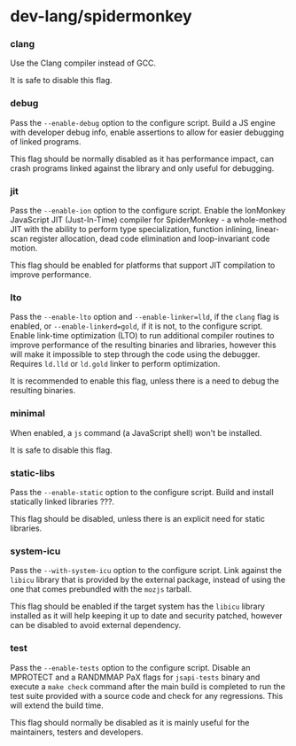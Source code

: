 # dev-lang/spidermonkey

### clang
Use the Clang compiler instead of GCC.

It is safe to disable this flag.

### debug
Pass the `--enable-debug` option to the configure script. Build a JS engine with developer debug info, enable assertions to allow for easier debugging of linked programs.

This flag should be normally disabled as it has performance impact, can crash programs linked against the library and only useful for debugging.

### jit
Pass the `--enable-ion` option to the configure script. Enable the IonMonkey JavaScript JIT (Just-In-Time) compiler for SpiderMonkey - a whole-method JIT with the ability to perform type specialization, function inlining, linear-scan register allocation, dead code elimination and loop-invariant code motion.

This flag should be enabled for platforms that support JIT compilation to improve performance.

### lto
Pass the `--enable-lto` option and `--enable-linker=lld`, if the `clang` flag is enabled, or `--enable-linkerd=gold`, if it is not, to the configure script. Enable link-time optimization (LTO) to run additional compiler routines to improve performance of the resulting binaries and libraries, however this will make it impossible to step through the code using the debugger. Requires `ld.lld` or `ld.gold` linker to perform optimization.

It is recommended to enable this flag, unless there is a need to debug the resulting binaries.

### minimal
When enabled, a `js` command (a JavaScript shell) won't be installed.

It is safe to disable this flag.

### static-libs
Pass the `--enable-static` option to the configure script. Build and install statically linked libraries ???.

This flag should be disabled, unless there is an explicit need for static libraries.

### system-icu
Pass the `--with-system-icu` option to the configure script. Link against the `libicu` library that is provided by the external package, instead of using the one that comes prebundled with the `mozjs` tarball.

This flag should be enabled if the target system has the `libicu` library installed as it will help keeping it up to date and security patched, however can be disabled to avoid external dependency.

### test
Pass the `--enable-tests` option to the configure script. Disable an MPROTECT and a RANDMMAP PaX flags for `jsapi-tests` binary and execute a `make check` command after the main build is completed to run the test suite provided with a source code and check for any regressions. This will extend the build time.

This flag should normally be disabled as it is mainly useful for the maintainers, testers and developers.
